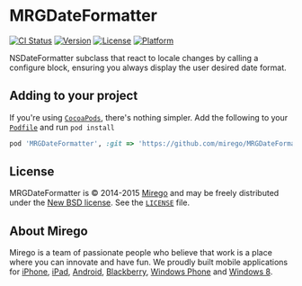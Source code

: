 # MRGDateFormatter

[![CI Status](http://img.shields.io/travis/mirego/MRGDateFormatter.svg?style=flat)](https://travis-ci.org/Mirego/MRGDateFormatter)
[![Version](https://img.shields.io/cocoapods/v/MRGDateFormatter.svg?style=flat)](http://cocoadocs.org/docsets/MRGDateFormatter)
[![License](https://img.shields.io/cocoapods/l/MRGDateFormatter.svg?style=flat)](http://cocoadocs.org/docsets/MRGDateFormatter)
[![Platform](https://img.shields.io/cocoapods/p/MRGDateFormatter.svg?style=flat)](http://cocoadocs.org/docsets/MRGDateFormatter)

NSDateFormatter subclass that react to locale changes by calling a configure block, ensuring you always display the user desired date format.

## Adding to your project

If you're using [`CocoaPods`](http://cocoapods.org/), there's nothing simpler.
Add the following to your [`Podfile`](http://docs.cocoapods.org/podfile.html)
and run `pod install`

```ruby
pod 'MRGDateFormatter', :git => 'https://github.com/mirego/MRGDateFormatter.iOS.git'
```

## License

MRGDateFormatter is © 2014-2015 [Mirego](http://www.mirego.com) and may be freely
distributed under the [New BSD license](http://opensource.org/licenses/BSD-3-Clause).
See the [`LICENSE`](https://github.com/mirego/MRGDateFormatter.iOS/blob/master/LICENSE) file.

## About Mirego

Mirego is a team of passionate people who believe that work is a place where you can innovate and have fun.
We proudly built mobile applications for
[iPhone](http://mirego.com/en/iphone-app-development/ "iPhone application development"),
[iPad](http://mirego.com/en/ipad-app-development/ "iPad application development"),
[Android](http://mirego.com/en/android-app-development/ "Android application development"),
[Blackberry](http://mirego.com/en/blackberry-app-development/ "Blackberry application development"),
[Windows Phone](http://mirego.com/en/windows-phone-app-development/ "Windows Phone application development") and
[Windows 8](http://mirego.com/en/windows-8-app-development/ "Windows 8 application development").
